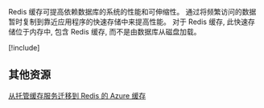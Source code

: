 Redis 缓存可提高依赖数据库的系统的性能和可伸缩性。 通过将频繁访问的数据暂时复制到靠近应用程序的快速存储中来提高性能。 对于 Redis 缓存, 此快速存储位于内存中, 包含 Redis 缓存, 而不是由数据库从磁盘加载。

<!-- Cleanup sandbox -->
[!include[](../../../includes/azure-sandbox-cleanup.md)]

## <a name="additional-resources"></a>其他资源

[从托管缓存服务迁移到 Redis 的 Azure 缓存](https://docs.microsoft.com/azure/redis-cache/cache-migrate-to-redis)